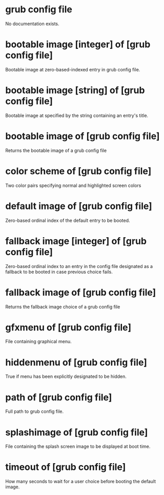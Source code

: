 # grub config file

No documentation exists.

# bootable image [integer] of [grub config file]

Bootable image at zero-based-indexed entry in grub config file.

# bootable image [string] of [grub config file]

Bootable image at specified by the string containing an entry&#39;s title.

# bootable image of [grub config file]

Returns the bootable image of a grub config file

# color scheme of [grub config file]

Two color pairs specifying normal and highlighted screen colors

# default image of [grub config file]

Zero-based ordinal index of the default entry to be booted.

# fallback image [integer] of [grub config file]

Zero-based ordinal index to an entry in the config file designated as a fallback to be booted in case previous choice fails.

# fallback image of [grub config file]

Returns the fallback image choice of a grub config file

# gfxmenu of [grub config file]

File containing graphical menu.

# hiddenmenu of [grub config file]

True if menu has been explicitly designated to be hidden.

# path of [grub config file]

Full path to grub config file.

# splashimage of [grub config file]

File containing the splash screen image to be displayed at boot time.

# timeout of [grub config file]

How many seconds to wait for a user choice before booting the default image.
